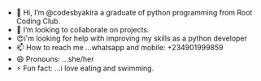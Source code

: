 - 👋 Hi, I’m @codesbyakira a graduate of python programming from Root Coding Club.
- 💞️ I’m looking to collaborate on projects.
- 😍i'm looking for help with improving my skills as a python developer
- 📫 How to reach me ...whatsapp and mobile: +234901999859
- 😄 Pronouns: ...she/her
- ⚡ Fun fact: ...i love eating and swimming.

<!---
codesbyakira/codesbyakira is a ✨ special ✨ repository because its `README.md` (this file) appears on your GitHub profile.
You can click the Preview link to take a look at your changes.
--->

